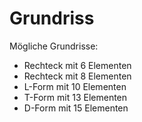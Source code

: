 # Grundriss

Mögliche Grundrisse:

- Rechteck mit 6 Elementen
- Rechteck mit 8 Elementen
- L-Form mit 10 Elementen
- T-Form mit 13 Elementen
- D-Form mit 15 Elementen

